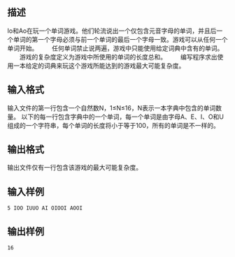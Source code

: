 ## 描述

Io和Ao在玩一个单词游戏。他们轮流说出一个仅包含元音字母的单词，并且后一个单词的第一个字母必须与前一个单词的最后一个字母一致。游戏可以从任何一个单词开始。 　　任何单词禁止说两遍，游戏中只能使用给定词典中含有的单词。 　　游戏的复杂度定义为游戏中所使用的单词的长度总和。 　　编写程序求出使用一本给定的词典来玩这个游戏所能达到的游戏最大可能复杂度。 

## 输入格式

输入文件的第一行包含一个自然数N，1≤N≤16，N表示一本字典中包含的单词数量。 以下的每一行包含字典中的一个单词，每一个单词是由字母A、E、I、O和U组成的一个字符串，每个单词的长度将小于等于100，所有的单词是不一样的。

## 输出格式

输出文件仅有一行包含该游戏的最大可能复杂度。 

## 输入样例

```plaintext
5 IOO IUUO AI OIOOI AOOI 
```

## 输出样例

```plaintext
16 
```



 



 

